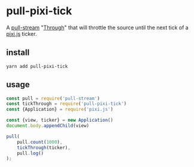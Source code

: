 # pull-pixi-tick
A [pull-stream][pull-stream] "[Through][Through]" that will throttle the source until the next tick of a  [pixi.js][pixi.js] ticker.

## install

```
yarn add pull-pixi-tick
```

## usage

```javascript
const pull = require('pull-stream')
const tickThrough = require('pull-pixi-tick')
const {Application} = require('pixi.js')

const {view, ticker} = new Application()
document.body.appendChild(view)

pull(
    pull.count(1000),
    tickThrough(ticker),
    pull.log()
);

```
[pull-stream]: https://github.com/pull-stream/pull-stream
[Through]: https://github.com/pull-stream/pull-stream/blob/master/docs/throughs/index.md
[pixi.js]: http://www.pixijs.com/

